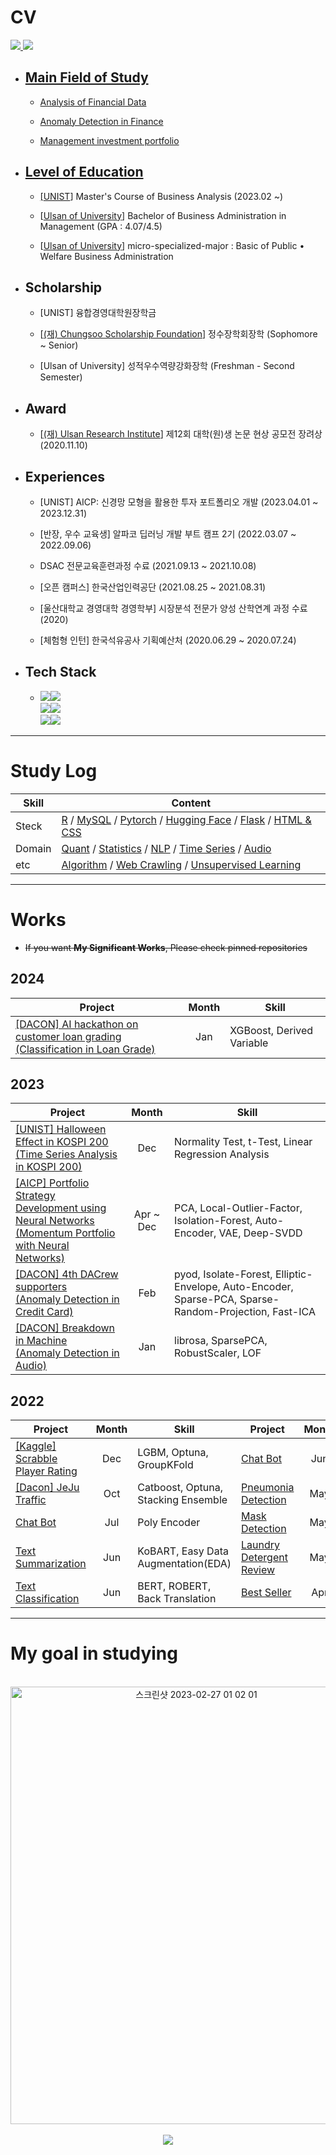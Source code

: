 # CV
<a href="mailto:namwootree@unist.ac.kr"><img src="https://img.shields.io/badge/Email-8B89CC?style=flat-square">
<a href="https://www.instagram.com/namxaiwoo/"><img src="https://img.shields.io/badge/Instagram-E4405F?style=flat-square&logo=Instagram&logoColor=white">
    
* ## Main Field of Study 
  * Analysis of Financial Data 
  
  * Anomaly Detection in Finance 
  
  * Management investment portfolio

* ## Level of Education
  * [[UNIST](https://gsim-kor.unist.ac.kr/bachelor-research/%EB%B9%84%EC%A6%88%EB%8B%88%EC%8A%A4-%EB%B6%84%EC%84%9D/)] Master's Course of Business Analysis (2023.02 ~)
      
  * [[Ulsan of University](https://mgmt.ulsan.ac.kr/mgmt/2599)] Bachelor of Business Administration in Management (GPA : 4.07/4.5)
      
  * [[Ulsan of University](http://iie.ulsan.ac.kr/sub/info.do?m=0202&s=iie)] micro-specialized-major : Basic of Public • Welfare Business Administration

* ## Scholarship
  * [UNIST] 융합경영대학원장학금
    
  * [[(재) Chungsoo Scholarship Foundation](http://www.chungo.or.kr/xe/)] 정수장학회장학 (Sophomore ~ Senior)
      
  * [Ulsan of University] 성적우수역량강화장학 (Freshman - Second Semester)
      
* ## Award
  * [[(재) Ulsan Research Institute](https://www.uri.re.kr/)] 제12회 대학(원)생 논문 현상 공모전 장려상 (2020.11.10)
        
* ## Experiences
  * [UNIST] AICP: 신경망 모형을 활용한 투자 포트폴리오 개발 (2023.04.01 ~ 2023.12.31)
    
  * [반장, 우수 교육생] 알파코 딥러닝 개발 부트 캠프 2기 (2022.03.07 ~ 2022.09.06)
      
  * DSAC 전문교육훈련과정 수료 (2021.09.13 ~ 2021.10.08)
      
  * [오픈 캠퍼스] 한국산업인력공단 (2021.08.25 ~ 2021.08.31)
      
  * [울산대학교 경영대학 경영학부] 시장분석 전문가 양성 산학연계 과정 수료 (2020)
      
  * [체험형 인턴] 한국석유공사 기획예산처 (2020.06.29 ~ 2020.07.24)
    
 * ## Tech Stack

    * <img src="https://img.shields.io/badge/Python-3766AB?style=flat-square&logo=Python&logoColor=white"><img src="https://img.shields.io/badge/R-276DC3?style=flat-square&logo=R&logoColor=white"> <br> <img src="https://img.shields.io/badge/Pytorch-EE4C2C?style=flat-square&logo=Pytorch&logoColor=white"><img src="https://img.shields.io/badge/TensorFlow-FF6F00?style=flat-squar&logo=TensorFlow&logoColor=white"><br><img src="https://img.shields.io/badge/MySQL-4479A1?style=flat-square&logo=MySQL&logoColor=white"/><img src="https://img.shields.io/badge/Weights & Biases-FFBE00?style=flat-square&logo=WeightsandBiases&logoColor=white">
  
---

# Study Log
Skill | Content |
|-----|---------|
Steck | [R](https://github.com/namwootree/Basic_Skill/tree/main/R) / [MySQL](https://github.com/namwootree/Basic_Skill/tree/main/MySQL) / [Pytorch](https://github.com/namwootree/Basic_Skill/tree/main/PyTorch) / [Hugging Face](https://github.com/namwootree/Basic_Skill/tree/main/Hugging-Face) / [Flask](https://github.com/namwootree/Basic_Skill/tree/main/Flask) / [HTML & CSS ](https://github.com/namwootree/practice_Frontend)
Domain | [Quant](https://github.com/namwootree/Quant_Study_Log) / [Statistics](https://github.com/namwootree/Basic_Skill/tree/main/Statistics) / [NLP](https://github.com/namwootree/Basic_Skill/tree/main/NLP) / [Time Series](https://github.com/namwootree/Basic_Skill/tree/main/Time_Series) / [Audio](https://github.com/namwootree/Basic_Skill/tree/main/Audio) 
etc | [Algorithm](https://github.com/namwootree/Algorithm_study) / [Web Crawling](https://github.com/namwootree/Basic_Skill/tree/main/Web_Crawling) / [Unsupervised Learning](https://github.com/namwootree/Basic_Skill/tree/main/Unsupervised%20Learning)

---   

# Works
     
* ~~If you want **My Significant Works**, Please check pinned repositories~~

## 2024
Project  | Month | Skill |
|--------|:-------:|-------|
|[[DACON] AI hackathon on customer loan grading <br> (Classification in Loan Grade)](https://github.com/namwootree/Classification-Loan-Grade) |Jan|XGBoost, Derived Variable|

## 2023
Project  | Month | Skill |
|--------|:-------:|-------|
|[[UNIST] Halloween Effect in KOSPI 200 <br> (Time Series Analysis in KOSPI 200)](https://github.com/namwootree/Halloween-Effect)|Dec|Normality Test, t-Test, Linear Regression Analysis|
|[[AICP] Portfolio Strategy Development using Neural Networks <br> (Momentum Portfolio with Neural Networks)](https://github.com/namwootree/UNIST_AICP)|Apr ~ Dec|PCA, Local-Outlier-Factor, Isolation-Forest, Auto-Encoder, VAE, Deep-SVDD|
|[[DACON] 4th DACrew supporters <br> (Anomaly Detection in Credit Card)](https://github.com/namwootree/Dacrew-4th)|Feb|pyod, Isolate-Forest, Elliptic-Envelope, Auto-Encoder, Sparse-PCA, Sparse-Random-Projection, Fast-ICA
|[[DACON] Breakdown in Machine <br> (Anomaly Detection in Audio)](https://github.com/namwootree/Breakdown-in-Machine) |Jan|librosa, SparsePCA, RobustScaler, LOF|

## 2022
Project  | Month | Skill | Project  | Month | Skill | 
---------|:------:|-------|----------|:------:|-------|
[[Kaggle] Scrabble Player Rating](https://github.com/namwootree/Portfolio/tree/main/Competition/Kaggle/Scrabble%20Player%20Rating) | Dec | LGBM, Optuna, GroupKFold |[Chat Bot](https://github.com/namwootree/Portfolio/tree/main/Alphaco_(Deep_Learning_Boot_Camp)/Mini_Project/Chat_Bot) | Jun | Transformer, BERT| |
[[Dacon] JeJu Traffic](https://github.com/namwootree/Portfolio/tree/main/Competition/Dacon/JeJu_Traffic) | Oct | Catboost, Optuna, Stacking Ensemble |[Pneumonia Detection](https://github.com/namwootree/Portfolio/tree/main/Alphaco_(Deep_Learning_Boot_Camp)/Mini_Project/Pneumonia_Detection) | May | YOLO V3 • V4|
[Chat Bot](https://github.com/namwootree/Portfolio/tree/main/Alphaco_(Deep_Learning_Boot_Camp)/Long-Term%20Program/Retrieval-Based-Chatbot-main) | Jul | Poly Encoder | [Mask Detection](https://github.com/namwootree/Portfolio/tree/main/Alphaco_(Deep_Learning_Boot_Camp)/Mini_Project/Mask_Detection)| May | Resnet50, Fine Tuning | 
[Text Summarization](https://github.com/namwootree/Portfolio/tree/main/Alphaco_(Deep_Learning_Boot_Camp)/Long-Term%20Program/Text_Summarization) | Jun | KoBART, Easy Data Augmentation(EDA) |[Laundry Detergent Review](https://github.com/namwootree/Portfolio/tree/main/Alphaco_(Deep_Learning_Boot_Camp)/Mini_Project/Coupang%20Laundry%20Detergent%20Review%20Analysis) | May | Logistic, XGB, RandomForest, Crawling |
[Text Classification](https://github.com/namwootree/Portfolio/tree/main/Alphaco_(Deep_Learning_Boot_Camp)/Long-Term%20Program/Text_Classification) | Jun | BERT, ROBERT, Back Translation | [Best Seller](https://github.com/namwootree/Portfolio/tree/main/Alphaco_(Deep_Learning_Boot_Camp)/Mini_Project/Aladin_Best_Seller_Data_Analysis) | Apr |  RandomForest, Crawling, EDA |

---
 
# My goal in studying
<br>
<div align="center">
<img width="579" alt="스크린샷 2023-02-27 01 02 01" src="https://user-images.githubusercontent.com/91008734/221422066-f5468c5f-0482-41ef-8c5a-8b7c6fa91048.png" width="200" height="700">
</div>

 <br>
<div align="center">
<a href="https://github.com/namwootree"><img src="https://hits.seeyoufarm.com/api/count/incr/badge.svg?url=https%3A%2F%2Fgithub.com%2Fseondal&count_bg=%23000000&title_bg=%23000000&icon=github.svg&icon_color=%23E7E7E7&title=GitHub&nbsp;Visitor&edge_flat=false)"/></a>
</div>
